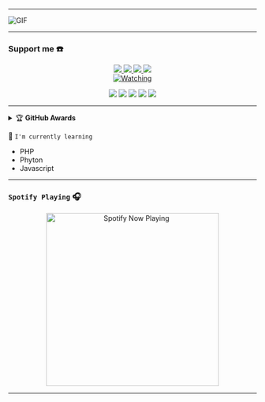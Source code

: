 
------

<img align="center" fit="fill" alt="GIF" src="https://a.top4top.io/p_22231yyq80.gif" />

------

### Support me ☎️

<p align="center">
  <a href="https://instagram.com/HamzzBot"><img src="https://img.shields.io/badge/Instagram-E4405F?style=for-the-badge&logo=instagram&logoColor=white"/> 
  <a href="https://wa.me/380713139468"><img src="https://img.shields.io/badge/WhatsApp-25D366?style=for-the-badge&logo=whatsapp&logoColor=white" />
  <a href="https://www.facebook.com/moksi.ground"><img src="https://img.shields.io/badge/Facebook-%234267B2.svg?&style=for-the-badge&logo=facebook&logoColor=white" />
  <a name=Hamz-Bot&label=VIEWS&style=flat-square&color=orange" />
  <a href="https://youtube.com/channel/UCEmSavUA7R_hL-hmH7gEqJg "><img src="https://img.shields.io/youtube/channel/subscribers/UCEmSavUA7R_hL-hmH7gEqJg?style=social" /> <br>
  <a href="https://komarev.com/ghpvc/?username=hamzz&color=blue&style=flat-square&label=Profile+Views"><img title="Watching" src="https://komarev.com/ghpvc/?username=inirey&color=blue&style=flat-square&label=Profile+View"></a>
</p>

<p align="center">
    <img src="https://img.shields.io/badge/OS-Linux-blue?&logo=Linux" />
    <img src="https://img.shields.io/badge/OS-Windows-blue?&logo=Windows" />
    <img src="https://img.shields.io/badge/IDE-Xcode-blue?&logo=xcode" />
    <img src="https://img.shields.io/badge/Text%20Editor-Visual%20Studio%20Code-blue?&logo=visual%20studio%20code&logoColor=blue" />
    <img src="https://img.shields.io/badge/Sublime%20Text-gray?&logo=Sublime-Text" />
</p>


------

<details>
    <summary>&#127942 <b>GitHub Awards</b></summary><br/>

![Github Trophy](https://github-profile-trophy.vercel.app/?username=phaticusthiccy)

</details>

:page_with_curl: ```I'm currently learning```
- PHP
- Phyton
- Javascript

------

### ```Spotify Playing``` 🎧

<p align="center">
  <a href="https://wa.me/380713139468" target="_blank"><img src="https://now-playing-on-spotify.vercel.app/api/spotify" alt="Spotify Now Playing" width="350"/></a>
</p>

------
